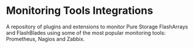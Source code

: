 # Monitoring Tools Integrations

A repository of plugins and extensions to monitor Pure Storage FlashArrays and FlashBlades using some of the most popular monitoring tools: Prometheus, Nagios and Zabbix.
